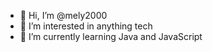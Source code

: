- 👋 Hi, I’m @mely2000
- 👀 I’m interested in anything tech
- 🌱 I’m currently learning Java and JavaScript

<!---
mely2000/mely2000 is a ✨ special ✨ repository because its `README.md` (this file) appears on your GitHub profile.
You can click the Preview link to take a look at your changes.
--->
